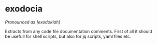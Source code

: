 exodocia
===

_Pronounced as [exodokiah]_

Extracts from any code file documentation comments. First of all it should be
usefull for shell scripts, but also for jq scripts, yaml files etc.

